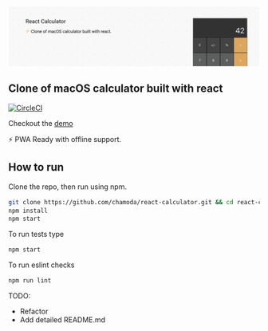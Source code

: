 ![banner](banner.png)

## Clone of macOS calculator built with react

[![CircleCI](https://circleci.com/gh/chamoda/react-calculator/tree/master.svg?style=shield)](https://circleci.com/gh/chamoda/react-calculator/tree/master)

Checkout the [demo](https://chamoda.com/react-calculator/)

⚡️ PWA Ready with offline support.

## How to run

Clone the repo, then run using npm.

```bash
git clone https://github.com/chamoda/react-calculator.git && cd react-calculator
npm install
npm start
```

To run tests type

```bash
npm start
```

To run eslint checks

```bash
npm run lint
```

TODO: 
* Refactor
* Add detailed README.md 




